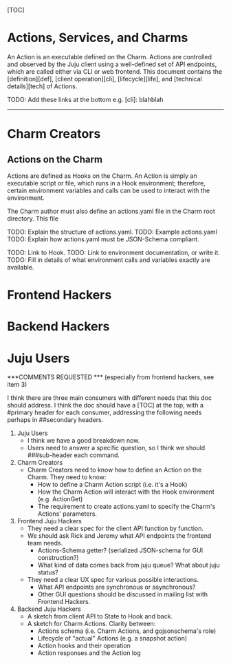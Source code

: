 [TOC]

# Actions, Services, and Charms

An Action is an executable defined on the Charm.  Actions are controlled 
and observed by the Juju client using a well-defined set of API endpoints,
which are called either via CLI or web frontend.  This document contains the
[definition][def], [client operation][cli], [lifecycle][life], and [technical
details][tech] of Actions.

TODO: Add these links at the bottom e.g. [cli]: blahblah

---

# Charm Creators

## Actions on the Charm

Actions are defined as Hooks on the Charm.  An Action is simply an executable
script or file, which runs in a Hook environment; therefore, certain
environment variables and calls can be used to interact with the environment.

The Charm author must also define an actions.yaml file in the Charm root
directory.  This file 

TODO: Explain the structure of actions.yaml.
TODO: Example actions.yaml
TODO: Explain how actions.yaml must be JSON-Schema compliant.

TODO: Link to Hook.
TODO: Link to environment documentation, or write it.
TODO: Fill in details of what environment calls and variables exactly are
available.

# Frontend Hackers
# Backend Hackers
# Juju Users


***COMMENTS REQUESTED *** (especially from frontend hackers, see item 3)

I think there are three main consumers with different needs that this doc should address.  I think the doc should have a [TOC] at the top, with a #primary header for each consumer, addressing the following needs perhaps in ##secondary headers.

1. Juju Users
    - I think we have a good breakdown now.
    - Users need to answer a specific question, so I think we should ###sub-header each command.
2. Charm Creators
    - Charm Creators need to know how to define an Action on the Charm.  They need to know:
        * How to define a Charm Action script (i.e. it's a Hook)
        * How the Charm Action will interact with the Hook environment (e.g. ActionGet)
        * The requirement to create actions.yaml to specify the Charm's Actions' parameters.
3. Frontend Juju Hackers
    - They need a clear spec for the client API function by function.
    - We should ask Rick and Jeremy what API endpoints the frontend team needs.
        * Actions-Schema getter?  (serialized JSON-schema for GUI construction?)
        * What kind of data comes back from juju queue?  What about juju status?
    - They need a clear UX spec for various possible interactions.
        * What API endpoints are synchronous or asynchronous?
        * Other GUI questions should be discussed in mailing list with Frontend Hackers.
4. Backend Juju Hackers
    - A sketch from client API to State to Hook and back.
    - A sketch for Charm Actions.  Clarity between:
        * Actions schema (i.e. Charm Actions, and gojsonschema's role)
        * Lifecycle of "actual" Actions (e.g. a snapshot action)
        * Action hooks and their operation
        * Action responses and the Action log
